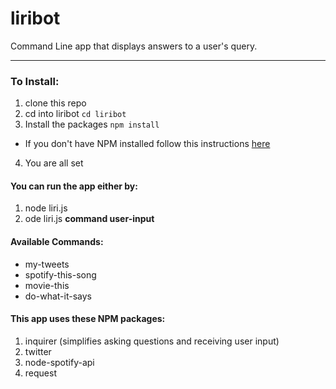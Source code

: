 # liribot
Command Line app that displays answers to a user's query.
*********
### To Install:
1. clone this repo
2. cd into liribot `cd liribot`
3. Install the packages `npm install`
  * If you don't have NPM installed follow this instructions [here](https://www.npmjs.com/get-npm)
4. You are all set 

#### You can run the app either by:
1. node liri.js
2. ode liri.js **command  user-input**

  
#### Available Commands:
* my-tweets
* spotify-this-song
* movie-this
* do-what-it-says

#### This app uses these NPM packages:
1. inquirer (simplifies asking questions and receiving user input)
2. twitter
3. node-spotify-api
4. request 


